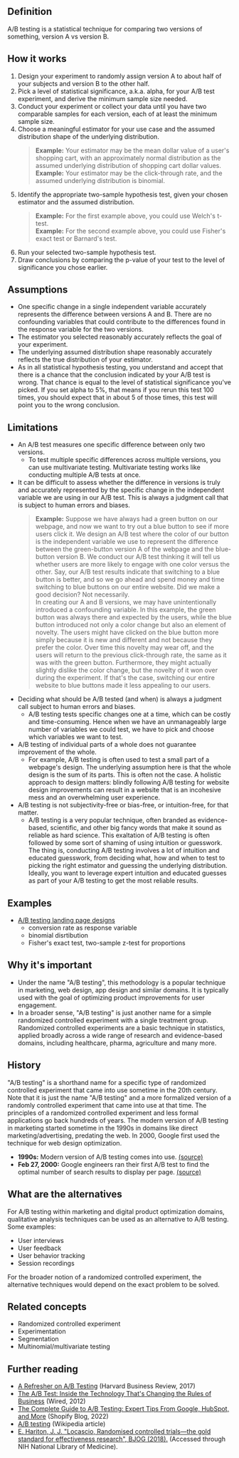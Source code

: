 ## Definition  
A/B testing is a statistical technique for comparing two versions of something, version A vs version B.  

## How it works  
1. Design your experiment to randomly assign version A to about half of your subjects and version B to the other half.  
2. Pick a level of statistical significance, a.k.a. alpha, for your A/B test experiment, and derive the minimum sample size needed.  
3. Conduct your experiment or collect your data until you have two comparable samples for each version, each of at least the minimum sample size.   
4. Choose a meaningful estimator for your use case and the assumed distribution shape of the underlying distribution.  
   >**Example:** Your estimator may be the mean dollar value of a user's shopping cart, with an approximately normal distribution as the assumed underlying distribution of shopping cart dollar values.  
   >**Example:** Your estimator may be the click-through rate, and the assumed underlying distribution is binomial.  
5. Identify the appropriate two-sample hypothesis test, given your chosen estimator and the assumed distribution.  
   >**Example:** For the first example above, you could use Welch's t-test.  
   >**Example:** For the second example above, you could use Fisher's exact test or Barnard's test.  
6. Run your selected two-sample hypothesis test.  
7. Draw conclusions by comparing the p-value of your test to the level of significance you chose earlier.  

## Assumptions  
- One specific change in a single independent variable accurately represents the difference between versions A and B. There are no confounding variables that could contribute to the differences found in the response variable for the two versions.  
- The estimator you selected reasonably accurately reflects the goal of your experiment.  
- The underlying assumed distribution shape reasonably accurately reflects the true distribution of your estimator.  
- As in all statistical hypothesis testing, you understand and accept that there is a chance that the conclusion indicated by your A/B test is wrong. That chance is equal to the level of statistical significance you've picked. If you set alpha to 5%, that means if you rerun this test 100 times, you should expect that in about 5 of those times, this test will point you to the wrong conclusion.  

## Limitations  
- An A/B test measures one specific difference between only two versions.  
  - To test multiple specific differences across multiple versions, you can use multivariate testing. Multivariate testing works like conducting multiple A/B tests at once.  
- It can be difficult to assess whether the difference in versions is truly and accurately represented by the specific change in the independent variable we are using in our A/B test. This is always a judgment call that is subject to human errors and biases.  
  >**Example:** Suppose we have always had a green button on our webpage, and now we want to try out a blue button to see if more users click it. We design an A/B test where the color of our button is the independent variable we use to represent the difference between the green-button version A of the webpage and the blue-button version B. We conduct our A/B test thinking it will tell us whether users are more likely to engage with one color versus the other. Say, our A/B test results indicate that switching to a blue button is better, and so we go ahead and spend money and time switching to blue buttons on our entire website. Did we make a good decision? Not necessarily.  
  >In creating our A and B versions, we may have unintentionally introduced a confounding variable. In this example, the green button was always there and expected by the users, while the blue button introduced not only a color change but also an element of novelty. The users might have clicked on the blue button more simply because it is new and different and not because they prefer the color. Over time this novelty may wear off, and the users will return to the previous click-through rate, the same as it was with the green button. Furthermore, they might actually slightly dislike the color change, but the novelty of it won over during the experiment. If that's the case, switching our entire website to blue buttons made it less appealing to our users.  
- Deciding what should be A/B tested (and when) is always a judgment call subject to human errors and biases.  
  - A/B testing tests specific changes one at a time, which can be costly and time-consuming. Hence when we have an unmanageably large number of variables we could test, we have to pick and choose which variables we want to test.  
- A/B testing of individual parts of a whole does not guarantee improvement of the whole.  
  - For example, A/B testing is often used to test a small part of a webpage's design. The underlying assumption here is that the whole design is the sum of its parts. This is often not the case. A holistic approach to design matters: blindly following A/B testing for website design improvements can result in a website that is an incohesive mess and an overwhelming user experience.  
- A/B testing is not subjectivity-free or bias-free, or intuition-free, for that matter.  
  - A/B testing is a very popular technique, often branded as evidence-based, scientific, and other big fancy words that make it sound as reliable as hard science. This exaltation of A/B testing is often followed by some sort of shaming of using intuition or guesswork. The thing is, conducting A/B testing involves a lot of intuition and educated guesswork, from deciding what, how and when to test to picking the right estimator and guessing the underlying distribution. Ideally, you want to leverage expert intuition and educated guesses as part of your A/B testing to get the most reliable results.  

## Examples  
- [A/B testing landing page designs](https://github.com/33eyes/data-science-notes/blob/main/examples/AB_test_landing_page_conversion_rate.ipynb)  
  - conversion rate as response variable  
  - binomial disrtibution
  - Fisher's exact test, two-sample z-test for proportions  

## Why it's important  
- Under the name "A/B testing", this methodology is a popular technique in marketing, web design, app design and similar domains. It is typically used with the goal of optimizing product improvements for user engagement.  
- In a broader sense, "A/B testing" is just another name for a simple randomized controlled experiment with a single treatment group. Randomized controlled experiments are a basic technique in statistics, applied broadly across a wide range of research and evidence-based domains, including healthcare, pharma, agriculture and many more.  

## History  
"A/B testing" is a shorthand name for a specific type of randomized controlled experiment that came into use sometime in the 20th century. Note that it is just the name "A/B testing" and a more formalized version of a randomly controlled experiment that came into use at that time. The principles of a randomized controlled experiment and less formal applications go back hundreds of years. The modern version of A/B testing in marketing started sometime in the 1990s in domains like direct marketing/advertising, predating the web. In 2000, Google first used the technique for web design optimization.

- **1990s:** Modern version of A/B testing comes into use. [(source)](https://hbr.org/2017/06/a-refresher-on-ab-testing)  
- **Feb 27, 2000:** Google engineers ran their first A/B test to find the optimal number of search results to display per page. [(source)](https://www.wired.com/2012/04/ff-abtesting/)  

## What are the alternatives  
For A/B testing within marketing and digital product optimization domains, qualitative analysis techniques can be used as an alternative to A/B testing.  
Some examples:  
- User interviews  
- User feedback  
- User behavior tracking  
- Session recordings  

For the broader notion of a randomized controlled experiment, the alternative techniques would depend on the exact problem to be solved.  

## Related concepts  
- Randomized controlled experiment  
- Experimentation  
- Segmentation  
- Multinomial/multivariate testing  

## Further reading  
- [A Refresher on A/B Testing](https://hbr.org/2017/06/a-refresher-on-ab-testing) (Harvard Business Review, 2017)  
- [The A/B Test: Inside the Technology That's Changing the Rules of Business](https://www.wired.com/2012/04/ff-abtesting/) (Wired, 2012)  
- [The Complete Guide to A/B Testing: Expert Tips From Google, HubSpot, and More](https://www.shopify.com/blog/the-complete-guide-to-ab-testing) (Shopify Blog, 2022)  
- [A/B testing](https://en.wikipedia.org/wiki/A/B_testing) (Wikipedia article)  
- [E. Hariton, J. J. "Locascio, Randomised controlled trials—the gold standard for effectiveness research", BJOG (2018).](https://www.ncbi.nlm.nih.gov/pmc/articles/PMC6235704/) (Accessed through NIH National Library of Medicine).  

